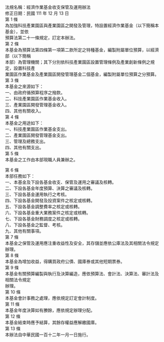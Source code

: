 法規名稱：經濟作業基金收支保管及運用辦法  
修正日期：民國 111 年 12 月 13 日  
第 1 條  
為加強科技產業園區與產業園區之開發及管理，特設置經濟作業基金（以下簡稱本基金），並依  
預算法第二十一條規定，訂定本辦法。  
第 2 條  
本基金為預算法第四條第一項第二款所定之特種基金，編製附屬單位預算，以經濟部（以下簡稱  
本部）為管理機關；其下分別依科技產業園區設置管理條例及產業創新條例之規定，設置科技產  
業園區作業基金及產業園區開發管理基金二個基金，編製附屬單位預算之分預算。  
第 3 條  
本基金之來源如下：  
一、由政府循預算程序之撥款。  
二、科技產業園區作業基金收入。  
三、產業園區開發管理基金收入。  
四、其他有關收入。  
第 4 條  
本基金之用途如下：  
一、科技產業園區作業基金支出。  
二、產業園區開發管理基金支出。  
三、管理及總務支出。  
四、其他有關支出。  
第 5 條  
本基金之工作由本部現職人員兼辦之。  


第 6 條  
本部任務如下：  
一、本基金及下設各基金收支、保管及運用之審議及核轉。  
二、下設各基金年度預算、決算之審議及核轉。  
三、下設各基金運用執行之考核。  
四、下設各基金開發及投資案件之核定或核轉。  
五、下設各基金調整費率之核定或核轉。  
六、下設各基金重大業務案件之核定或核轉。  
七、下設各基金財務調度之核定或核轉。  
八、下設各基金之監督、考核。  
九、其他有關事項。  
第 7 條  
本基金之保管及運用應注重收益性及安全，其存儲並應依公庫法及其相關法令規定辦理。  
第 8 條  
本基金為增加收益，得購買政府公債、國庫券或其他短期票券。  
第 9 條  
本基金有關預算編製與執行及決算編造，應依預算法、會計法、決算法、審計法及相關法令規定  
辦理。  
第 10 條  
本基金會計事務之處理，應依規定訂定會計制度。  
第 11 條  
本基金年度決算如有賸餘，應依規定辦理分配。  
第 12 條  
本基金結束時應予結算，其餘存權益應解繳國庫。  
第 13 條  
本辦法自中華民國一百十二年一月一日施行。  


